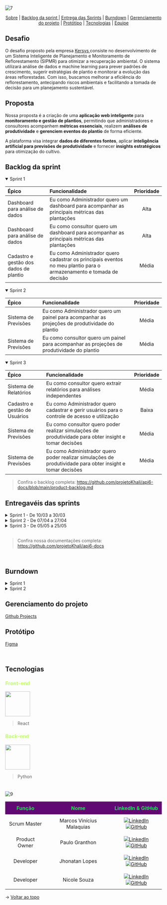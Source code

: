 <br id="topo">

![7](https://github.com/user-attachments/assets/d0217c10-db11-470b-a029-f8b664cf4cd2)



<p align="center">
    <a href="#sobre">Sobre</a> |
    <a href="#backlogsprint">Backlog da sprint </a> |
    <a href="#entrega">Entrega das Sprints</a>  |
    <a href="#burndown">Burndown</a>  |
    <a href="#gerenciamento">Gerenciamento do projeto</a>  |
    <a href="#prototipo">Protótipo</a>     |
    <a href="#tecnologias">Tecnologias</a>  |
    <a href="#equipe">Equipe</a>        
</p>

<span id="sobre">

## Desafio

O desafio proposto pela empresa <a href="https://www.kersys.com.br/"> Kersys </a> consiste no desenvolvimento de um Sistema Inteligente de Planejamento e Monitoramento de Reflorestamento (SIPMR) para otimizar a recuperação ambiental. O sistema utilizará análise de dados e machine learning para prever padrões de crescimento, sugerir estratégias de plantio e monitorar a evolução das áreas reflorestadas. Com isso, buscamos melhorar a eficiência do reflorestamento, antecipando riscos ambientais e facilitando a tomada de decisão para um planejamento sustentável.

## Proposta

Nossa proposta é a criação de uma **aplicação web inteligente** para **monitoramento e gestão de plantios**, permitindo que administradores e consultores acompanhem **métricas essenciais**, realizem **análises de produtividade** e **gerenciem eventos do plantio** de forma eficiente.  

A plataforma visa integrar **dados de diferentes fontes**, aplicar **inteligência artificial para previsões de produtividade** e fornecer **insights estratégicos** para otimização do cultivo.


</details>

<span id="backlogsprint">
    
## Backlog da sprint

<details open>
<summary>Sprint 1 </summary>


| **Épico** | **Funcionalidade** | **Prioridade** |
| :-------- | :-------- | :-----------: |
| Dashboard para análise de dados | Eu como Administrador quero um dashboard para acompanhar as principais métricas das plantações | Alta       |
| Dashboard para análise de dados | Eu como consultor quero um dashboard para acompanhar as principais métricas das plantações | Alta       |
| Cadastro e gestão dos dados de plantio | Eu como Administrador quero cadastrar os principais eventos no meu plantio para o armazenamento e tomada de decisão | Média      |
</details>

<details open>
<summary>Sprint 2 </summary>


| **Épico** | **Funcionalidade** | **Prioridade** |
| :-------- | :-------- | :-----------: |
| Sistema de Previsões  | Eu como Administrador quero um painel para acompanhar as projeções de produtividade do plantio | Média  |
| Sistema de Previsões  | Eu como consultor quero um painel para acompanhar as projeções de produtividade do plantio | Média  |
</details>

<details open>
<summary>Sprint 3 </summary>


| **Épico** | **Funcionalidade** | **Prioridade** |
| :-------- | :-------- | :-----------: |
| Sistema de Relatórios  | Eu como consultor quero extrair relatórios para análises independentes | Média  |
| Cadastro e gestão de Usuários  | Eu como Administrador quero cadastrar e gerir usuários para o controle de acesso e utilização | Baixa  |
| Sistema de Previsões  | Eu como consultor quero poder realizar simulações de produtividade para obter insight e tomar decisões | Média  |
| Sistema de Previsões  | Eu como Administrador quero poder realizar simulações de produtividade para obter insight e tomar decisões | Média  |
</details>

>Confira o backlog completa: https://github.com/projetoKhali/api6-docs/blob/main/product-backlog.md

<span id="entrega">

## Entregavéis das sprints

<details>

<summary>Sprint 1 - De 10/03 a 30/03 </summary>
</br>
Nesta sprint, serão entregues as seguintes funcionalidades:

## 📊 Dashboard de Métricas  
Desenvolvimento de um painel para acompanhamento das principais métricas do plantio, incluindo:  
- **Número total de espécies cadastradas**  
- **Número total de lotes cadastrados**  
- **Número total de plantios registrados**  
- **Quantidade produzida ao longo do tempo**, conforme a unidade de medida cadastrada  
- **Proporção de eficiência no plantio**, analisada por espécie e lote  
- **Distribuição do uso de insumos**, incluindo:  
  - Tipos de **irrigação** utilizados  
  - Tipos de **adubo** aplicados  
  - Tipos de **pragas** identificadas  

## 📅 Gestão de Eventos  
Implementação de uma interface para gerenciamento dos eventos do plantio, permitindo:  
- **Cadastro de novos eventos**, com todas as informações necessárias  
- **Atualização de eventos existentes**  
- **Visualização dos eventos cadastrados**, com dados detalhados de cada ação registrada  

Esses entregáveis garantirão que os usuários tenham uma visão detalhada dos dados e possam gerenciar o plantio com mais eficiência. 

</details>

<details>

<summary>Sprint 2 - De 07/04 a 27/04 </summary>
</br>
Nesta sprint, serão entregues as seguintes funcionalidades:

## 📊 Dashboard de Projeções

- Atualização do dashboard atual com foco em previsões futuras de produtividade.
- Inclusão de visualizações baseadas em dados históricos e tendências para o próximo ano.

## 📅 Simulador de Cenários de Produtividade  

- Entrega de um novo recurso de simulação para análise de produtividade.
- Inteligência artificial aplicada à geração de insights com base em diferentes cenários inseridos pelo usuário.

## 📈 Rotina de Backup e Persistência Segura

- Implementação de uma rotina de backup controlado.
- Garantia de que registros excluídos não serão restaurados indevidamente.

</details>

<details>

<summary>Sprint 3 - De 05/05 a 25/05 </summary>
</br>
Nesta sprint, serão entregues as seguintes funcionalidades:

## Sistema de Relatórios
- Desenvolver funcionalidade para geração e exportação de relatórios personalizados com base nos dados do sistema.
- Implementar filtros dinâmicos para que o usuário possa refinar os dados antes de extrair os relatórios.

## Cadastro e Gestão de Usuários
- Criar um sistema completo de cadastro de usuários, incluindo autenticação e controle de acesso.
- Permitir que os usuários atualizem suas informações pessoais e credenciais de forma segura.

## Sistema de Previsões
- Integrar um modelo de inteligência artificial capaz de prever a produtividade agrícola com base em dados históricos e variáveis relevantes.


</details>

<br>

>Confira nossa documentações completa: https://github.com/projetoKhali/api6-docs
<br>

<span id="burndown">

## Burndown

<details>
<summary> Sprint 1 </summary>
    
![image](https://github.com/user-attachments/assets/0cf137d2-777b-4af9-9a00-024c44f1e0f4)


</details>

<details>
<summary> Sprint 2 </summary>
  
![image](https://github.com/user-attachments/assets/9498770a-c0d5-4b19-9e11-ce403e710f97)

</details>

<span id="gerenciamento">

## Gerenciamento do projeto 

<a href="">Github Projects</a>


<span id="prototipo">

## Protótipo

<a href="https://www.figma.com/design/lZyPEM5hYIvt6F9vHXaxQG/API6?node-id=0-1&t=y3en5PjcW4iHrHrm-1">Figma</a>

<span id="tecnologias">

</br>

## Tecnologias

<h3 style="color: #C1FF72  "> Front-end </h3>

<img height= 80 src="https://cdn.jsdelivr.net/gh/devicons/devicon@latest/icons/react/react-original.svg" />

> React
          
<h3 style="color: #C1FF72  "> Back-end </h3>


<img width= 80 src="https://cdn.jsdelivr.net/gh/devicons/devicon@latest/icons/python/python-original.svg" />
          

> Python         
          

#


<span id="equipe">


![9](https://github.com/user-attachments/assets/4fd8cb6f-2049-42fc-8104-284531c9bcf0)



<table style="width:100%; border-collapse: collapse;">
    <tr style="background-color: #620874; color: #06EF47;">
        <th style="text-align: center; text-align: center; padding: 10px;">Função</th>
        <th style="text-align: center; text-align: center; padding: 10px;">Nome</th>
        <th style="text-align: center; text-align: center; padding: 10px;">LinkedIn & GitHub</th>
    </tr>
   <tr>
        <td style="text-align: center; padding: 10px;">Scrum Master</td>
        <td style="text-align: center; text-align: center; padding: 10px;">Marcos Vinícius Malaquias</td>
        <td style="text-align: center; text-align: center; padding: 10px;">
            <a href="https://www.linkedin.com/in/marcos-malaquias/"><img src="https://img.shields.io/badge/-Linkedin-blue?style=flat-square&logo=Linkedin&logoColor=white" alt="LinkedIn"></a>
            <a href="https://github.com/Incivius"><img src="https://img.shields.io/badge/-GitHub-111217?style=flat-square&logo=github&logoColor=white" alt="GitHub"></a>
        </td>
    </tr>
    <tr>
        <td style="text-align: center; text-align: center; padding: 10px;">Product Owner</td>
        <td style="text-align: center; text-align: center; padding: 10px;">Paulo Granthon</td>
        <td style="text-align: center; text-align: center; padding: 10px;">
            <a href="https://www.linkedin.com/in/paulo-granthon/"><img src="https://img.shields.io/badge/-Linkedin-blue?style=flat-square&logo=Linkedin&logoColor=white" alt="LinkedIn"></a>
            <a href="https://github.com/paulo-granthon"><img src="https://img.shields.io/badge/-GitHub-111217?style=flat-square&logo=github&logoColor=white" alt="GitHub"></a>
        </td>
    </tr>
    <tr>
        <td style="text-align: center; text-align: center; padding: 10px;">Developer</td>
        <td style="text-align: center; text-align: center; padding: 10px;">Jhonatan Lopes</td>
        <td style="text-align: center; text-align: center; padding: 10px;">
            <a href="https://www.linkedin.com/in/jhonatan-o-lopes/"><img src="https://img.shields.io/badge/-Linkedin-blue?style=flat-square&logo=Linkedin&logoColor=white" alt="LinkedIn"></a>
            <a href="https://github.com/JhonatanLop"><img src="https://img.shields.io/badge/-GitHub-111217?style=flat-square&logo=github&logoColor=white" alt="GitHub"></a>
        </td>
    </tr>
    <tr>
        <td style="text-align: center; text-align: center; padding: 10px;">Developer</td>
        <td style="text-align: center; padding: 10px;">Nicole Souza</td>
        <td style="text-align: center; padding: 10px;">
            <a href="https://www.linkedin.com/in/nicolem-souza/"><img src="https://img.shields.io/badge/-Linkedin-blue?style=flat-square&logo=Linkedin&logoColor=white" alt="LinkedIn"></a>
            <a href="https://github.com/NicSouza"><img src="https://img.shields.io/badge/-GitHub-111217?style=flat-square&logo=github&logoColor=white" alt="GitHub"></a>
        </td>
    </tr>
</table>



→ [Voltar ao topo](#topo)
